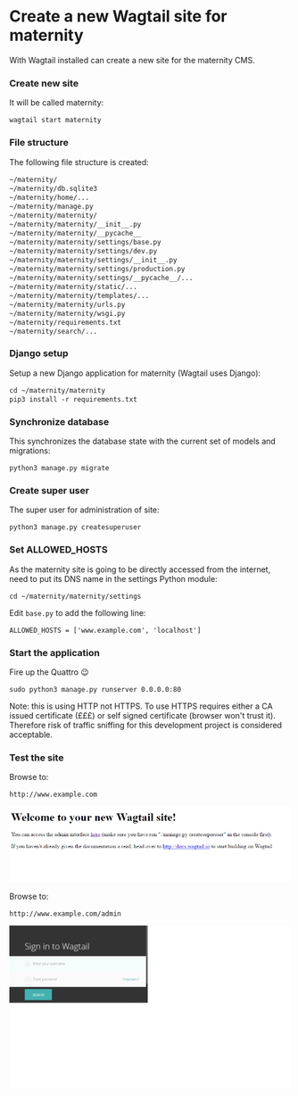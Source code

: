 # Create a new Wagtail site for maternity
With Wagtail installed can create a new site for the maternity CMS.
### Create new site
It will be called maternity:
```
wagtail start maternity
```
### File structure
The following file structure is created:
```
~/maternity/
~/maternity/db.sqlite3
~/maternity/home/...
~/maternity/manage.py
~/maternity/maternity/
~/maternity/maternity/__init__.py
~/maternity/maternity/__pycache__
~/maternity/maternity/settings/base.py
~/maternity/maternity/settings/dev.py
~/maternity/maternity/settings/__init__.py
~/maternity/maternity/settings/production.py
~/maternity/maternity/settings/__pycache__/...
~/maternity/maternity/static/...
~/maternity/maternity/templates/...
~/maternity/maternity/urls.py
~/maternity/maternity/wsgi.py
~/maternity/requirements.txt
~/maternity/search/...
```
### Django setup
Setup a new Django application for maternity (Wagtail uses Django):
```
cd ~/maternity/maternity
pip3 install -r requirements.txt
```
### Synchronize database
This synchronizes the database state with the current set of models and migrations:
```
python3 manage.py migrate
```
### Create super user
The super user for administration of site:
```
python3 manage.py createsuperuser
```
### Set ALLOWED_HOSTS
As the maternity site is going to be directly accessed from the internet, need to put its DNS name in the settings Python module:
```
cd ~/maternity/maternity/settings
```
Edit `base.py` to add the following line:
```
ALLOWED_HOSTS = ['www.example.com', 'localhost']
```
### Start the application
Fire up the Quattro :wink:
```
sudo python3 manage.py runserver 0.0.0.0:80
```
Note: this is using HTTP not HTTPS. To use HTTPS requires either a CA issued certificate (£££) or self signed certificate (browser won't trust it). Therefore risk of traffic sniffing for this development project is considered acceptable.
### Test the site
Browse to:
```
http://www.example.com
```
![Image of user screen](https://github.com/childhealth/Wagtail/blob/master/WagtailUserUI.png)

Browse to:
```
http://www.example.com/admin
```
![Image of admin login screen](https://github.com/childhealth/Wagtail/blob/master/WagtailAdminUI.png)
